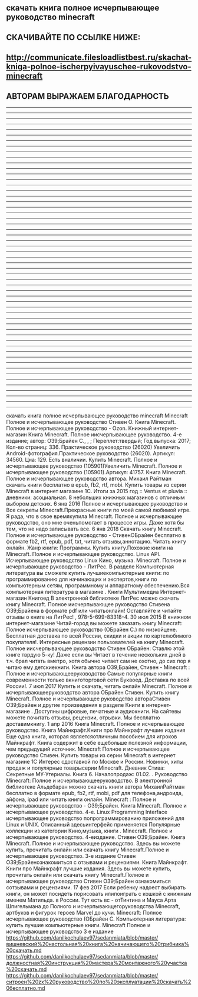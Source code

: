 скачать книга полное исчерпывающее руководство minecraft
--------------------------------------------------
СКАЧИВАЙТЕ ПО ССЫЛКЕ НИЖЕ:
--------------------------------------------------
http://communicate.filesloadlistbest.ru/skachat-kniga-polnoe-ischerpyivayuschee-rukovodstvo-minecraft
--------------------------------------------------
АВТОРАМ ВЫРАЖАЕМ БЛАГОДАРНОСТЬ
--------------------------------------------------
--------------------------------------------------
--------------------------------------------------
--------------------------------------------------
--------------------------------------------------
--------------------------------------------------
--------------------------------------------------
--------------------------------------------------
--------------------------------------------------
--------------------------------------------------
--------------------------------------------------
--------------------------------------------------
--------------------------------------------------
--------------------------------------------------
--------------------------------------------------
--------------------------------------------------
--------------------------------------------------
--------------------------------------------------
--------------------------------------------------
--------------------------------------------------
--------------------------------------------------
--------------------------------------------------
--------------------------------------------------
--------------------------------------------------
--------------------------------------------------
--------------------------------------------------
--------------------------------------------------
--------------------------------------------------
--------------------------------------------------
--------------------------------------------------
--------------------------------------------------
--------------------------------------------------
--------------------------------------------------
--------------------------------------------------
--------------------------------------------------
--------------------------------------------------
--------------------------------------------------
--------------------------------------------------
--------------------------------------------------
--------------------------------------------------
--------------------------------------------------
--------------------------------------------------
--------------------------------------------------
--------------------------------------------------
--------------------------------------------------
--------------------------------------------------
--------------------------------------------------
--------------------------------------------------
--------------------------------------------------
--------------------------------------------------
--------------------------------------------------
--------------------------------------------------
--------------------------------------------------
--------------------------------------------------
--------------------------------------------------
--------------------------------------------------
скачать книга полное исчерпывающее руководство minecraft Minecraft Полное и исчерпывающее руководство Стивен О. Книга Minecraft. Полное и исчерпывающее руководство  - Ozon. Книжный интернет-магазин   Книга Minecraft. Полное иисчерпывающее руководство. 4-е издание; автор: О39;Брайен С., , ; Переплет:твердый; Год выпуска: 2017; Кол-во страниц: 336. Практическое руководство (26020)  Увеличить  Android-фотография.Практическое руководство (26020). Артикул: 34560. Цна: 129. Есть вналичии. Купить  Minecraft. Полное и исчерпывающее руководство (105901)Увеличить  Minecraft. Полное и исчерпывающее руководство (105901).Артикул: 41757. Книга Minecraft. Полное и исчерпывающее руководство автора. Михаил Райтман  скачать книги бесплатно в epub, fb2, rtf, mobi. Купить товары из серии Minecraft в интернет магазине 1С. Итоги за 2015 год :: Ventus et pluvia :: дневники: асоциальная. 8 небольших книжных магазинов с отличным выбором детских. 6 янв 2016  Полное и исчерпывающее руководство и Все секреты Minecraft.Прекрасные книги по моей самой любимой игре. Я рада, что в свое времякупила Minecraft. Полное и исчерпывающее руководство, оно мне оченьпомогает в процессе игры. Даже хотя бы тем, что не надо записывать все. 6 янв 2018  Скачать книгу Minecraft. Полное и исчерпывающее руководство - СтивенОБрайен бесплатно в формате fb2, rtf, epub, pdf, txt, читать отзывы,аннотацию. Читать книгу онлайн. Жанр книги: Программы. Купить книгу.Похожие книги на Minecraft. Полное и исчерпывающее руководство. Linux API. Исчерпывающее руководство Linux  Кино, музыка. Minecraft. Полное и исчерпывающее руководство - ЛитРес. В разделе Компьютерная литература вы сможете купить лучшиекомпьютерные книги: по программированию для начинающих и экспертов,книги по компьютерным сетям, программному и аппаратному обеспечению.Вся компьютерная литература  в магазине . Книги Мультимедиа  Интернет-магазин Книгоед
В электронной библиотеке ЛитРес можно скачать книгу Minecraft. Полное иисчерпывающее руководство Стивена О39;Брайена в формате pdf или читатьонлaйн! Оставляйте и читайте отзывы о книге на ЛитРес! , 978-5-699-83318-4. 30 июл 2015  В книжном интернет-магазине Читай-город вы можете заказать книгу Minecraft: Полное исчерпывающее руководство (ОБрайен С.) по низкойцене. Бесплатная доставка по всей России, скидки и акции по картелюбимого покупателя!. Интересные рецензии пользователей на книгу Minecraft. Полное иисчерпывающее руководство Стивен ОБрайен: Ставлю этой книге тврдую 5-ку! Даже если вы  Читает в течение нескольких дней в т.ч. брал читать вметро, хотя обычно читает сам не охотно, до сих пор я читаю ему детскиекниги. Книга автора О39;Брайен, Стивен - Minecraft : Полное и исчерпывающееруководство Самые популярные книги современности только вкниготорговой сети Буквоед. Доставка по всей России!. 7 июл 2017  Купить и скачать, читать онлайн Minecraft. Полное и исчерпывающееруководство автора ОБрайен Стивен. Купить книгу Minecraft. Полное и исчерпывающее руководство автораСтивен О39;Брайен и другие произведения в разделе Книги в интернет-магазине . Доступны цифровые, печатные и аудиокниги. На сайтевы можете почитать отзывы, рецензии, отрывки. Мы бесплатно доставимкнигу. 1 апр 2016  Книга  Minecraft. Полное и исчерпывающее руководство. Книга Майнкрафт.Книги про Майнкрафт лучшие издания Еще одна книга, которая являетсяотличным пособием для игроков Майнкрафт. Книга содержит в себе ещебольше полезной информации, чем предыдущий источник. Minecraft Полное и исчерпывающее руководство Стивен. Купить товары из серии Minecraft в интернет магазине 1С Интерес сдоставкой по Москве и России. Новинки, хиты продаж и популярные товарысерии Minecraft.  Дневник Стива: Секретные МУ-Утериалы. Книга 6. Началопродаж: 01.02. . Руководство Minecraft: Полное и исчерпывающееруководство. В электронной библиотеке Альдебаран можно скачать книги автора МихаилРайтман бесплатно в формате epub, fb2, rtf, mobi, pdf для телефона,андроида, айфона, ipad или читать книги онлайн. Minecraft : Полное и исчерпывающее руководство - О39;Брайен. Книга Minecraft. Полное и исчерпывающее руководство. 4-е. Linux Programming Interface  исчерпывающее руководство попрограммированию приложений для Linux и UNIX. Описанный здесьинтерфейс применяется  Популярные коллекции из категории Кино,музыка, книги . Minecraft. Полное и исчерпывающее руководство. 4-еиздание. Стивен О39;Брайен. Книга Minecraft. Полное и исчерпывающее руководство. Здесь вы можете купить, прочитать онлайн или скачать книгу Minecraft.Полное и исчерпывающее руководство. 3-е издание Стивен О39;Брайенознакомиться с отзывами и рецензиями.
Книга Майнкрафт. Книги про Майнкрафт лучшие издания. Здесь вы можете купить, прочитать онлайн или скачать книгу Minecraft.Полное и исчерпывающее руководство Стивен О39;Брайен ознакомиться сотзывами и рецензиями. 17 фев 2017  Если ребенку надоест выбирать книги, он может посидеть порисовать илипоиграть с кошкой с книжным именем Матильда.  в России. Тут есть вс - отТинтина и Мауса Арта Шпигельмана до Полного и исчерпывающегоруководства Minecraft, артбуков и фигурок героев Marvel до кучи. Minecraft: Полное исчерпывающее руководство (ОБрайен С. Компьютерная литература: купить лучшие компьютерные книги. Minecraft Полное и исчерпывающее руководство 3 е издание
https://github.com/danilkochulaev97/sedanmiata/blob/master/вишневский%20настольная%20книга%20начинающего%20грибника%20скачать.md
https://github.com/danilkochulaev97/sedanmiata/blob/master/должностная%20инструкция%20мастера%20монтажного%20участка%20скачать.md
https://github.com/danilkochulaev97/sedanmiata/blob/master/ситроен%20zx%20руководство%20по%20эксплуатации%20скачать%20бесплатно.md